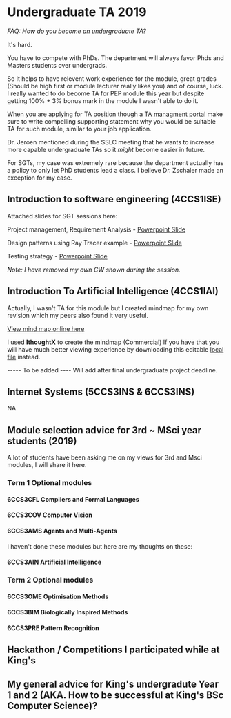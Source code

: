 # Undergraduate TA 2019

*FAQ: How do you become an undergraduate TA?*

It's hard. 

You have to compete with PhDs. 
The department will always favor Phds and Masters students over undergrads.

So it helps to have relevent work experience for the module, great grades (Should be high first or module lecturer really likes you) and of course, luck. I really wanted to do become TA for PEP module this year but despite getting 100% + 3% bonus mark in the module I wasn't able to do it. 

When you are applying for TA position though a [TA managment portal](https://nms.kcl.ac.uk/christopher.hampson/ta_allocation/login.php) make sure to write compelling supporting statement why you would be suitable TA for such module, similar to your job application.

Dr. Jeroen mentioned during the SSLC meeting that he wants to increase more capable undergraduate TAs so it *might* become easier in future.

For SGTs, my case was extremely rare because the department actually has a policy to only let PhD students lead a class. I believe Dr. Zschaler made an exception for my case.

## Introduction to software engineering (4CCS1ISE)

Attached slides for SGT sessions here:

Project management, Requirement Analysis - [Powerpoint Slide](https://github.com/wonjoonSeol/UndergraduateTA/raw/master/Introduction%20to%20software%20engineering/sgt1.pptx?raw=true)

Design patterns using Ray Tracer example - [Powerpoint Slide](https://github.com/wonjoonSeol/UndergraduateTA/blob/master/Introduction%20to%20software%20engineering/4CCS1ISE%20-%20SGT2%20Design.pptx?raw=true)

Testing strategy - [Powerpoint Slide](https://github.com/wonjoonSeol/UndergraduateTA/blob/master/Introduction%20to%20software%20engineering/4CCS1ISE%20-%20SGT3%20Testing%20WJ.pptx?raw=true)

*Note: I have removed my own CW shown during the session.*

## Introduction To Artificial Intelligence (4CCS1IAI)
Actually, I wasn't TA for this module but I created mindmap for my own revision which my peers also found it very useful.

[View mind map online here](https://wonjoonseol.github.io/assets/Introduction%20to%20AI/Introduction%20to%20AI.html)

I used **IthoughtX** to create the mindmap (Commercial)
If you have that you will have much better viewing experience by downloading this editable [local file](https://github.com/wonjoonSeol/UndergraduateTA/blob/master/Introduction%20to%20AI/Introduction%20to%20AI.itmz) instead.


----- To be added ----
Will add after final undergraduate project deadline.

## Internet Systems (5CCS3INS & 6CCS3INS)
NA


## Module selection advice for 3rd ~ MSci year students (2019)

A lot of students have been asking me on my views for 3rd and Msci modules,
I will share it here. 

### Term 1 Optional modules
#### 6CCS3CFL Compilers and Formal Languages

#### 6CCS3COV Computer Vision 

#### 6CCS3AMS Agents and Multi-Agents

I haven't done these modules but here are my thoughts on these:

#### 6CCS3AIN Artificial Intelligence 

### Term 2 Optional modules

#### 6CCS3OME Optimisation Methods

#### 6CCS3BIM Biologically Inspired Methods

#### 6CCS3PRE Pattern Recognition 


## Hackathon / Competitions I participated while at King's


## My general advice for King's undergradute Year 1 and 2 (AKA. How to be successful at King's BSc Computer Science)?

